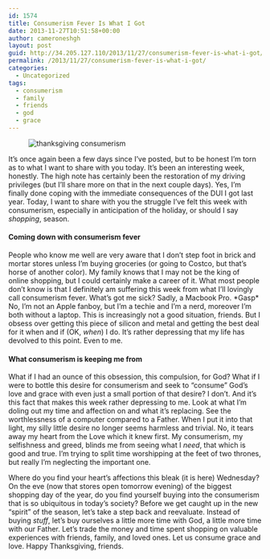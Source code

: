 ```yaml
---
id: 1574
title: Consumerism Fever Is What I Got
date: 2013-11-27T10:51:58+00:00
author: cameroneshgh
layout: post
guid: http://34.205.127.110/2013/11/27/consumerism-fever-is-what-i-got/
permalink: /2013/11/27/consumerism-fever-is-what-i-got/
categories:
  - Uncategorized
tags:
  - consumerism
  - family
  - friends
  - god
  - grace
---
```

<figure> 

<img alt="thanksgiving consumerism" src="https://waywardjourneyer.files.wordpress.com/2013/11/8bc90-0nr5i5rm48zykfmzz.jpg?w=525" data-recalc-dims="1" />
  
</figure> 

It’s once again been a few days since I’ve posted, but to be honest I’m torn as to what I want to share with you today. It’s been an interesting week, honestly. The high note has certainly been the restoration of my driving privileges (but I’ll share more on that in the next couple days). Yes, I’m finally done coping with the immediate consequences of the DUI I got last year. Today, I want to share with you the struggle I’ve felt this week with consumerism, especially in anticipation of the holiday, or should I say _shopping_, season.

#### Coming down with consumerism fever

People who know me well are very aware that I don’t step foot in brick and mortar stores unless I’m buying groceries (or going to Costco, but that’s horse of another color). My family knows that I may not be the king of online shopping, but I could certainly make a career of it. What most people don’t know is that I definitely am suffering this week from what I’ll lovingly call consumerism fever. What’s got me sick? Sadly, a Macbook Pro. \*Gasp\* No, I’m not an Apple fanboy, but I’m a techie and I’m a nerd, moreover I’m both without a laptop. This is increasingly not a good situation, friends. But I obsess over getting this piece of silicon and metal and getting the best deal for it when and if (OK, _when_) I do. It’s rather depressing that my life has devolved to this point. Even to me.

#### What consumerism is keeping me from

What if I had an ounce of this obsession, this compulsion, for God? What if I were to bottle this desire for consumerism and seek to “consume” God’s love and grace with even just a small portion of that desire? I don’t. And it’s this fact that makes this week rather depressing to me. Look at what I’m doling out my time and affection on and what it’s replacing. See the worthlessness of a computer compared to a Father. When I put it into that light, my silly little desire no longer seems harmless and trivial. No, it tears away my heart from the Love which it knew first. My consumerism, my selfishness and greed, blinds me from seeing what I _need_, that which is good and true. I’m trying to split time worshipping at the feet of two thrones, but really I’m neglecting the important one.

Where do you find your heart’s affections this bleak (it is here) Wednesday? On the eve (now that stores open tomorrow evening) of the biggest shopping day of the year, do you find yourself buying into the consumerism that is so ubiquitous in today’s society? Before we get caught up in the new “spirit” of the season, let’s take a step back and reevaluate. Instead of buying _stuff_, let’s buy ourselves a little more time with God, a little more time with our Father. Let’s trade the money and time spent shopping on valuable experiences with friends, family, and loved ones. Let us consume grace and love. Happy Thanksgiving, friends.